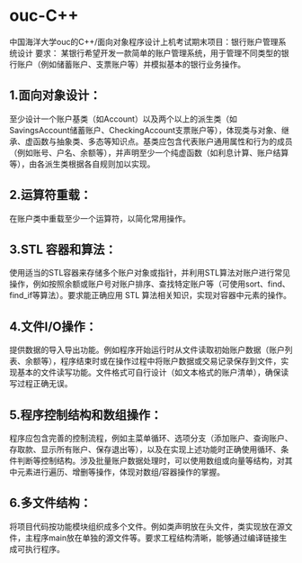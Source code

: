 # ouc-C++

中国海洋大学ouc的C++/面向对象程序设计上机考试期末项目：银行账户管理系统设计
要求：
某银行希望开发一款简单的账户管理系统，用于管理不同类型的银行账户（例如储蓄账户、支票账户等）并模拟基本的银行业务操作。

## 1.面向对象设计：

 至少设计一个账户基类（如Account）以及两个以上的派生类（如SavingsAccount储蓄账户、CheckingAccount支票账户等），体现类与对象、继承、虚函数与抽象类、多态等知识点。基类应包含代表账户通用属性和行为的成员（例如账号、户名、余额等），并声明至少一个纯虚函数（如利息计算、账户结算等），由各派生类根据各自规则加以实现。

## 2.运算符重载：

在账户类中重载至少一个运算符，以简化常用操作。

## 3.STL 容器和算法：

使用适当的STL容器来存储多个账户对象或指针，并利用STL算法对账户进行常见操作，例如按照余额或账户号对账户排序、查找特定账户等（可使用sort、find、find_if等算法）。要求能正确应用 STL 算法相关知识，实现对容器中元素的操作。

## 4.文件I/O操作：

提供数据的导入导出功能。例如程序开始运行时从文件读取初始账户数据（账户列表、余额等），程序结束时或在操作过程中将账户数据或交易记录保存到文件，实现基本的文件读写功能。文件格式可自行设计（如文本格式的账户清单），确保读写过程正确无误。

## 5.程序控制结构和数组操作：

程序应包含完善的控制流程，例如主菜单循环、选项分支（添加账户、查询账户、存取款、显示所有账户、保存退出等），以及在实现上述功能时正确使用循环、条件判断等控制结构。涉及批量账户数据处理时，可以使用数组或向量等结构，对其中元素进行遍历、增删等操作，体现对数组/容器操作的掌握。

## 6.多文件结构：

将项目代码按功能模块组织成多个文件。例如类声明放在头文件，类实现放在源文件，主程序main放在单独的源文件等。要求工程结构清晰，能够通过编译链接生成可执行程序。
